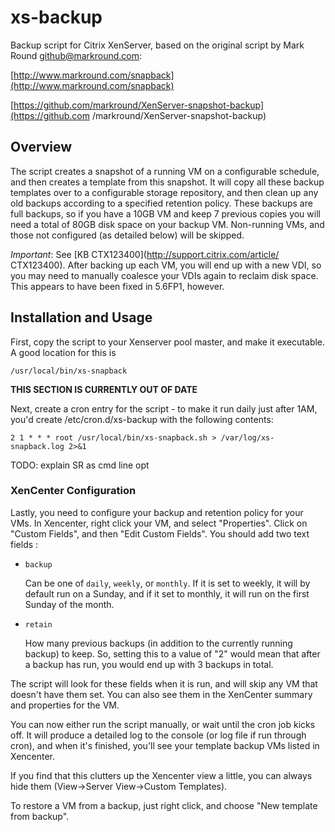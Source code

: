 <!---
Test changes using: http://daringfireball.net/projects/markdown/dingus
-->

# xs-backup

Backup script for Citrix XenServer, based on the original script by Mark
Round <github@markround.com>:

[http://www.markround.com/snapback](http://www.markround.com/snapback)

[https://github.com/markround/XenServer-snapshot-backup](https://github.com
/markround/XenServer-snapshot-backup)

## Overview

The script creates a snapshot of a running VM on a configurable schedule, and
then creates a template from this snapshot. It will copy all these backup
templates over to a configurable storage repository, and then clean up any old
backups according to a specified retention policy. These backups are full
backups, so if you have a 10GB VM and keep 7 previous copies you will need a
total of 80GB disk space on your backup VM. Non-running VMs, and those not
configured (as detailed below) will be skipped.

*Important*: See [KB CTX123400](http://support.citrix.com/article/
CTX123400). After backing up each VM, you will end up with a new VDI, so you
may need to manually coalesce your VDIs again to reclaim disk space. This
appears to have been fixed in 5.6FP1, however.

## Installation and Usage

First, copy the script to your Xenserver pool master, and make it executable. A
good location for this is

    /usr/local/bin/xs-snapback

**THIS SECTION IS CURRENTLY OUT OF DATE**

Next, create a cron entry for the script - to make it run daily just after 1AM,
you'd create /etc/cron.d/xs-backup with the following contents:

    2 1 * * * root /usr/local/bin/xs-snapback.sh > /var/log/xs-snapback.log 2>&1

TODO: explain SR as cmd line opt

### XenCenter Configuration

Lastly, you need to configure your backup and retention policy for your VMs. In
Xencenter, right click your VM, and select "Properties". Click on "Custom
Fields", and then "Edit Custom Fields". You should add two text fields :

* `backup`

   Can be one of `daily`, `weekly`, or `monthly`. If it is set to
weekly, it will by default run on a Sunday, and if it set to monthly, it
will run on the first Sunday of the month.

* `retain`

   How many previous backups (in addition to the currently running
backup) to keep. So, setting this to a value of "2" would mean that after
a backup has run, you would end up with 3 backups in total.

The script will look for these fields when it is run, and will skip any VM
that doesn't have them set. You can also see them in the XenCenter summary
and properties for the VM.

You can now either run the script manually, or wait until the cron job
kicks off. It will produce a detailed log to the console (or log file if
run through cron), and when it's finished, you'll see your template backup
VMs listed in Xencenter.

If you find that this clutters up the Xencenter view a little, you can always
hide them (View->Server View->Custom Templates).

To restore a VM from a backup, just right click, and choose "New template
from backup".

